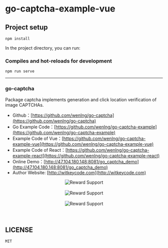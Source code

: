 # go-captcha-example-vue

## Project setup
```
npm install
```
In the project directory, you can run:

### Compiles and hot-reloads for development
```
npm run serve
```

---------------------

### go-captcha
Package captcha implements generation and click location verification of image CAPTCHAs. 

- Github：[https://github.com/wenlng/go-captcha](https://github.com/wenlng/go-captcha)
- Go Example Code：[https://github.com/wenlng/go-captcha-example](https://github.com/wenlng/go-captcha-example)
- Example Code of Vue：[https://github.com/wenlng/go-captcha-example-vue](https://github.com/wenlng/go-captcha-example-vue)
- Example Code of React：[https://github.com/wenlng/go-captcha-example-react](https://github.com/wenlng/go-captcha-example-react)
- Online Demo：[http://47.104.180.148:8081/go_captcha_demo](http://47.104.180.148:8081/go_captcha_demo)
- Author Website: [http://witkeycode.com](http://witkeycode.com)


<div align="center">
    <img src="http://47.104.180.148/go-captcha/go-captcha-01.png?v=1" alt="Reward Support">
    <br/>
    <br/>
    <img src="http://47.104.180.148/go-captcha/go-captcha-02.png?v=1" alt="Reward Support">
    <br/>
    <br/>
    <img src="http://47.104.180.148/go-captcha/go-captcha.jpg?v=1" alt="Reward Support">
    <br/>
    <br/>   
</div>
<br>

## LICENSE
    MIT

